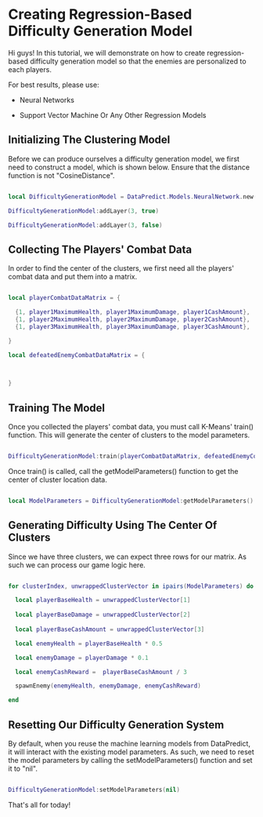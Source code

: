 # Creating Regression-Based Difficulty Generation Model

Hi guys! In this tutorial, we will demonstrate on how to create regression-based difficulty generation model so that the enemies are personalized to each players.

For best results, please use:

* Neural Networks

* Support Vector Machine Or Any Other Regression Models

## Initializing The Clustering Model

Before we can produce ourselves a difficulty generation model, we first need to construct a model, which is shown below. Ensure that the distance function is not "CosineDistance".

```lua

local DifficultyGenerationModel = DataPredict.Models.NeuralNetwork.new({}) -- For this tutorial, we will assume that we will generate one type of enemy.

DifficultyGenerationModel:addLayer(3, true)

DifficultyGenerationModel:addLayer(3, false)

```

## Collecting The Players' Combat Data

In order to find the center of the clusters, we first need all the players' combat data and put them into a matrix.

```lua

local playerCombatDataMatrix = {

  {1, player1MaximumHealth, player1MaximumDamage, player1CashAmount},
  {1, player2MaximumHealth, player2MaximumDamage, player2CashAmount},
  {1, player3MaximumHealth, player3MaximumDamage, player3CashAmount},

}

local defeatedEnemyCombatDataMatrix = {

  

}

```

## Training The Model

Once you collected the players' combat data, you must call K-Means' train() function. This will generate the center of clusters to the model parameters.

```lua

DifficultyGenerationModel:train(playerCombatDataMatrix, defeatedEnemyCombatDataMatrix)

```

Once train() is called, call the getModelParameters() function to get the center of cluster location data.

```lua

local ModelParameters = DifficultyGenerationModel:getModelParameters()

```

## Generating Difficulty Using The Center Of Clusters

Since we have three clusters, we can expect three rows for our matrix. As such we can process our game logic here.

```lua

for clusterIndex, unwrappedClusterVector in ipairs(ModelParameters) do

  local playerBaseHealth = unwrappedClusterVector[1]
  
  local playerBaseDamage = unwrappedClusterVector[2]
  
  local playerBaseCashAmount = unwrappedClusterVector[3]

  local enemyHealth = playerBaseHealth * 0.5

  local enemyDamage = playerDamage * 0.1

  local enemyCashReward =  playerBaseCashAmount / 3

  spawnEnemy(enemyHealth, enemyDamage, enemyCashReward)

end

```

## Resetting Our Difficulty Generation System

By default, when you reuse the machine learning models from DataPredict, it will interact with the existing model parameters. As such, we need to reset the model parameters by calling the setModelParameters() function and set it to "nil".

```lua

DifficultyGenerationModel:setModelParameters(nil)

```

That's all for today!

